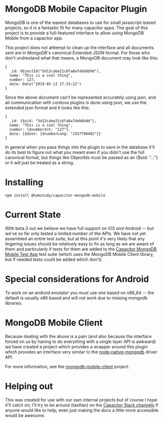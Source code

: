 # MongoDB Mobile Capacitor Plugin

MongoDB is one of the easiest databases to use for small javascript-based projects, so it is
a fantastic fit for many capacitor apps. The goal of this project is to provide a full-featured
interface to allow using MongoDB Mobile from a capacitor app.

This project does not atttempt to clean up the interface and all documents sent are
in MongoDB's canonical Extended JSON format. For those who don't undrestand what that means,
a MongoDB document may look like this:

    {
      _id: ObjectId("5d12cabe21c6fa8a7deb6b9d"),
      name: "This is a cool thing",
      number: 127,
      date: Date("2019-05-13 17:33:22")
    }

Since the above document can't be represented accurately using json, and all communication with
cordova plugins is done using json, we use the extended json format and it looks like this:

    {
      _id: {$oid: "5d12cabe21c6fa8a7deb6b9d"},
      name: "This is a cool thing",
      number: {$numberInt: "127"},
      date: {$date: {$numberLong: "1557790402"}}
    }

In general when you pass things into the plugin to save in the database it'll do its best
to figure out what you meant even if you didn't use the full canonical format, but things like
ObjectIds must be passed as an {$oid: "..."} or it will just be treated as a string.

# Installing

    npm install @hamstudy/capacitor-mongodb-mobile

# Current State

With beta.3 out we believe we have full support on iOS _and_ Android -- but we've so far only
tested a limited number of the APIs. We have not yet assembled an entire test suite, but at this
point it's very likely that any lingering issues should be _relatively_ easy to fix as long
as we are aware of them and particularly if tests for them are added to the
[Capacitor MongoDB Mobile Test App](https://github.com/HamStudy/capacitor-mongodb-mobile-testApp)
test suite (which uses the MongoDB Mobile Client library, but if needed tests could be added
which don't).

# Special considerations for Android

To work on an android emulator you _must_ use one based on x86_64 -- the default is usually x86
based and will not work due to missing mongodb libraries.

# MongoDB Mobile Client

Because dealing with the above is a pain (and also because the interface forced on us by having
to do everything with a single layer API is awkward) we have created a project which provides
a wrapper around this plugin which provides an interface _very_ similar to the
[node-native-mongodb](http://mongodb.github.io/node-mongodb-native/3.2/) driver API.

For more information, see the [mongodb-mobile-client](https://github.com/HamStudy/mongodb-mobile-client)
project.

# Helping out

This was created for use with our own internal projects but of course I hope it'll catch on; I'll
try to be around (taxilian) on the [Capacitor Slack channels](https://getcapacitor.slack.com)
if anyone would like to help; even just making the docs a little more accessible would be awesome.
